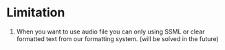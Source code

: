 # Limitation

1. When you want to use audio file you can only using SSML or clear formatted text from our formatting system.  (will be solved in the future)
